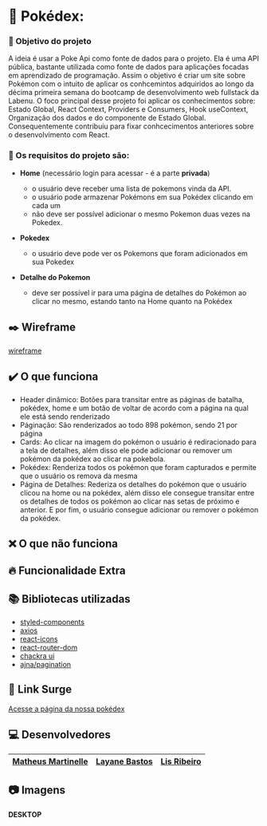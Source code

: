# 📄 Pokédex: 

### :dart: Objetivo do projeto
A ideia é usar a Poke Api como fonte de dados para o projeto. Ela é uma API pública, bastante utilizada como fonte de dados para aplicações focadas em aprendizado de programação. Assim o objetivo é criar um site sobre Pokémon com o intuito de aplicar os conhcemintos adquiridos ao longo da décima primeira semana do bootcamp de desenvolvimento web fullstack da Labenu. O foco principal desse projeto foi aplicar os conhecimentos sobre:  Estado Global, React Context, Providers e Consumers, Hook useContext, Organização dos dados e do componente de Estado Global. Consequentemente contribuiu para fixar conhcecimentos anteriores sobre o desenvolvimento com React.

### :small_blue_diamond: Os requisitos do projeto são:
- **Home** (necessário login para acessar - é a parte **privada**)
    * o usuário deve receber uma lista de pokemons vinda da API. 
    * o usuário pode armazenar Pokémons em sua Pokédex clicando em cada um
    * não deve ser possível adicionar o mesmo Pokemon duas vezes na Pokedex. 

- **Pokedex** 
    *  o usuário deve pode ver os Pokemons que foram adicionados em sua Pokedex
    
- **Detalhe do Pokemon** 
    *  deve ser possível ir para uma página de detalhes do Pokémon ao clicar no mesmo, estando tanto na Home quanto na Pokédex

## :black_nib: Wireframe
[wireframe](https://www.figma.com/file/YCEbRNrw59vTRT62cmfklN/Pok%C3%A9dex-team-library?node-id=416%3A50)

## ✔️ O que funciona
- Header dinâmico: Botões para transitar entre as páginas de batalha, pokédex, home e um botão de voltar de acordo com a página na qual ele está sendo renderizado
- Páginação: São renderizados ao todo 898 pokémon, sendo 21 por página
- Cards: Ao clicar na imagem do pokémon o usuário é rediracionado para a tela de detalhes, além disso ele pode adicionar ou remover um pokémon da pokédex ao clicar na pokebola.
- Pokédex: Renderiza todos os pokémon que foram capturados e permite que o usuário os remova da mesma
- Página de Detalhes: Rederiza os detalhes do pokémon que o usuário clicou na home ou na pokédex, além disso ele consegue transitar entre os detalhes de todos os pokémon ao clicar nas setas de próximo e anterior. E por fim, o usuário consegue adicionar ou remover o pokémon da pokédex.

## ❌ O que não funciona


## :fire: Funcionalidade Extra


## :books: Bibliotecas utilizadas
- [styled-components](https://styled-components.com/)
- [axios](https://github.com/axios/axios)
- [react-icons](https://react-icons.github.io/react-icons)
- [react-router-dom](https://v5.reactrouter.com/)
- [chackra ui](https://chakra-ui.com/)
- [ajna/pagination](https://www.npmjs.com/package/@ajna/pagination)

## 🔗 Link Surge 
[Acesse a página da nossa pokédex](http://pokedex-grupo1-shaw.surge.sh/)


##  :computer: Desenvolvedores

|[Matheus Martinelle](https://github.com/MatthsMB) |[Layane Bastos](https://github.com/LayaneB) |[Lis Ribeiro](https://github.com/lisfribeiro) |
| :---: | :---: | :---: |

## 📷 Imagens

#### DESKTOP
